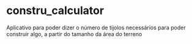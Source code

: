 # constru_calculator
Aplicativo para poder dizer o número de tijolos necessários para poder construir algo, a partir do tamanho da área do terreno
